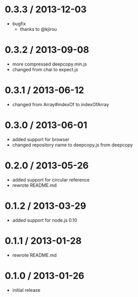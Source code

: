 # 0.3.3 / 2013-12-03

  - bugfix
    - thanks to @kjirou

# 0.3.2 / 2013-09-08

  - more compressed deepcopy.min.js
  - changed from chai to expect.js

# 0.3.1 / 2013-06-12

  - changed from Array#indexOf to indexOfArray

# 0.3.0 / 2013-06-01

  - added support for browser
  - changed repository name to deepcopy.js from deepcopy

# 0.2.0 / 2013-05-26

  - added support for circular reference
  - rewrote README.md

# 0.1.2 / 2013-03-29

  - added support for node.js 0.10

# 0.1.1 / 2013-01-28

  - rewrote README.md

# 0.1.0 / 2013-01-26

  - initial release

